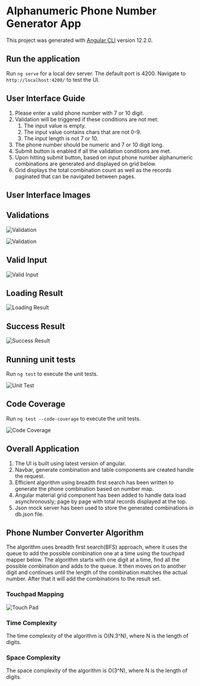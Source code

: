 # Alphanumeric Phone Number Generator App

This project was generated with [Angular CLI](https://github.com/angular/angular-cli) version 12.2.0.

## Run the application

Run `ng serve` for a local dev server. The default port is 4200. Navigate to `http://localhost:4200/` to test the UI.

## User Interface Guide

1. Please enter a valid phone number with 7 or 10 digit.
2. Validation will be triggered if these conditions are not met:
   1. The input value is empty.
   2. The input value contains chars that are not 0-9. 
   3. The input length is not 7 or 10.
3. The phone number should be numeric and 7 or 10 digit long.
4. Submit button is enabled if all the validation conditions are met.
5. Upon hitting submit button, based on input phone number alphanumeric combinations are generated and displayed on grid below.
6. Grid displays the total combination count as well as the records paginated that can be navigated between pages.

## User Interface Images

## Validations
![Validation](/images/required_validation.png?raw=true "Required Validation")

![Validation](/images/validation_error.png?raw=true "Incorrect Data Validation")

## Valid Input
![Valid Input](/images/valid_phonenumber.png?raw=true "Valid Phone Number")

## Loading Result
![Loading Result](/images/loading_screen.png?raw=true "Loading Screen")

## Success Result
![Success Result](/images/success_result.png?raw=true "Loading Screen")

## Running unit tests

Run `ng test` to execute the unit tests.

![Unit Test](/images/unit_tests.png?raw=true "Loading Screen")

## Code Coverage
Run `ng test --code-coverage` to execute the unit tests.

![Code Coverage](/images/code_coverage.png?raw=true "Loading Screen")

## Overall Application
1. The UI is built using latest version of angular.
2. Navbar, generate combination and table components are created handle the request.
3. Efficient algorithm using breadth first search has been written to generate the phone combination based on number map.
4. Angular material grid component has been added to handle data load asynchronously; page by page with total records displayed at the top.
5. Json mock server has been used to store the generated combinations in db.json file.

## Phone Number Converter Algorithm
The algorithm uses breadth first search(BFS) approach, where it uses the queue to add the possible combination one at a time using the touchpad mapper below. The algorithm starts with one digit at a time, find all the possible combination and adds to the queue. It then moves on to another digit and continues until the length of the combination matches the actual number. After that it will add the combinations to the result set.
### Touchpad Mapping
![Touch Pad](/images/touchpad.png?raw=true "Touch Pad")
### Time Complexity
The time complexity of the algorithm is O(N.3^N), where N is the length of digits.
### Space Complexity
The space complexity of the algorithm is O(3^N), where N is the length of digits.

